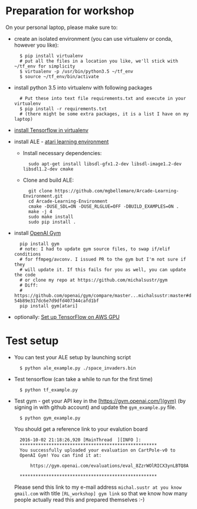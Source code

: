 # Preparation for workshop

On your personal laptop, please make sure to:

- create an isolated environment (you can use virtualenv or conda, however you like):

  		$ pip install virtualenv
  		# put all the files in a location you like, we'll stick with ~/tf_env for simplicity
  		$ virtualenv -p /usr/bin/python3.5 ~/tf_env
  		$ source ~/tf_env/bin/activate

- install python 3.5 into virtualenv with following packages

		# Put these into text file requirements.txt and execute in your virtualenv
		$ pip install -r requirements.txt
		# (there might be some extra packages, it is a list I have on my laptop)

- [install Tensorflow in virtualenv](https://www.tensorflow.org/versions/r0.11/get_started/os_setup.html#virtualenv-installation)
- install ALE - [atari learning environment](http://www.arcadelearningenvironment.org/)
	- Install necessary dependencies:

			sudo apt-get install libsdl-gfx1.2-dev libsdl-image1.2-dev libsdl1.2-dev cmake

	- Clone and build ALE:

			git clone https://github.com/mgbellemare/Arcade-Learning-Environment.git
			cd Arcade-Learning-Environment
			cmake -DUSE_SDL=ON -DUSE_RLGLUE=OFF -DBUILD_EXAMPLES=ON .
			make -j 4
			sudo make install
			sudo pip install .

- install [OpenAI Gym](https://gym.openai.com/docs)

		pip install gym
		# note: I had to update gym source files, to swap if/elif conditions
		# for ffmpeg/avconv. I issued PR to the gym but I'm not sure if they
		# will update it. If this fails for you as well, you can update the code
		# or clone my repo at https://github.com/michalsustr/gym
		# Diff:
		# https://github.com/openai/gym/compare/master...michalsustr:master#diff-54b89e317dc6e7d9dfd407344cafd1bf
		pip install gym[atari]

- optionally: [Set up TensorFlow on AWS GPU](https://github.com/gtoubassi/dqn-atari/wiki/Setting-up-TensorFlow-on-AWS-GPU)

# Test setup
- You can test your ALE setup by launching script

		$ python ale_example.py ./space_invaders.bin

- Test tensorflow (can take a while to run for the first time)

		$ python tf_example.py

- Test gym - get your API key in the [https://gym.openai.com/](gym) (by signing in with github account)
  and update the `gym_example.py` file.

		$ python gym_example.py

	You should get a reference link to your evalution board

		2016-10-02 21:18:26,920 [MainThread  ][INFO ]:
		****************************************************
		You successfully uploaded your evaluation on CartPole-v0 to
		OpenAI Gym! You can find it at:

			https://gym.openai.com/evaluations/eval_8ZzrWOlRICX3ynLBTQ8A

		****************************************************

	Please send this link to my e-mail address `michal.sustr at you know gmail.com` with title
	`[RL_workshop] gym link` so that we know how many people actually read this and prepared themselves :-)
